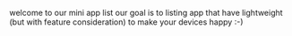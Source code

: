 welcome to our mini app list our goal is to listing app that have lightweight
(but with feature consideration) to make your devices happy :-)
